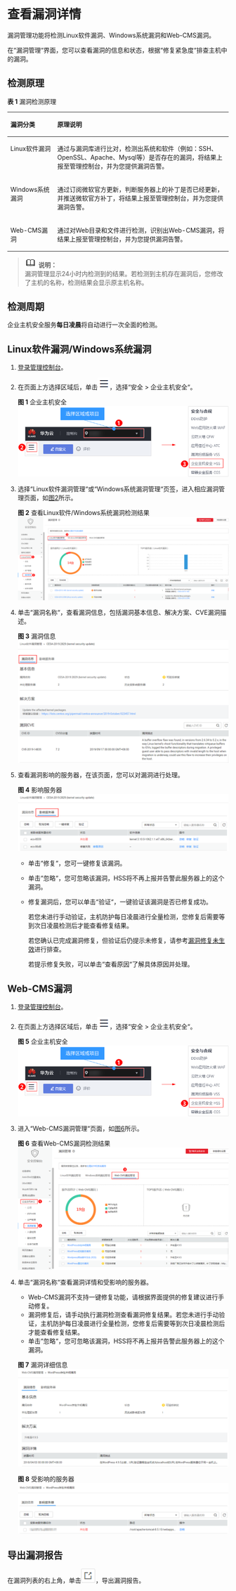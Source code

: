 # 查看漏洞详情<a name="hss_01_0063"></a>

漏洞管理功能将检测Linux软件漏洞、Windows系统漏洞和Web-CMS漏洞。

在“漏洞管理“界面，您可以查看漏洞的信息和状态，根据“修复紧急度“排查主机中的漏洞。

## 检测原理<a name="section1242633819176"></a>

**表 1**  漏洞检测原理

<a name="table1554622162011"></a>
<table><thead align="left"><tr id="row954762122016"><th class="cellrowborder" valign="top" width="21.18%" id="mcps1.2.3.1.1"><p id="p9547721207"><a name="p9547721207"></a><a name="p9547721207"></a>漏洞分类</p>
</th>
<th class="cellrowborder" valign="top" width="78.82000000000001%" id="mcps1.2.3.1.2"><p id="p95471525202"><a name="p95471525202"></a><a name="p95471525202"></a>原理说明</p>
</th>
</tr>
</thead>
<tbody><tr id="row1954752202018"><td class="cellrowborder" valign="top" width="21.18%" headers="mcps1.2.3.1.1 "><p id="p1054720252012"><a name="p1054720252012"></a><a name="p1054720252012"></a>Linux软件漏洞</p>
</td>
<td class="cellrowborder" valign="top" width="78.82000000000001%" headers="mcps1.2.3.1.2 "><p id="p65401614255"><a name="p65401614255"></a><a name="p65401614255"></a>通过与漏洞库进行比对，检测出系统和软件（例如：SSH、OpenSSL、Apache、Mysql等）是否存在的漏洞，将结果上报至管理控制台，并为您提供漏洞告警。</p>
</td>
</tr>
<tr id="row1654817222015"><td class="cellrowborder" valign="top" width="21.18%" headers="mcps1.2.3.1.1 "><p id="p1354819210206"><a name="p1354819210206"></a><a name="p1354819210206"></a>Windows系统漏洞</p>
</td>
<td class="cellrowborder" valign="top" width="78.82000000000001%" headers="mcps1.2.3.1.2 "><p id="p754813252014"><a name="p754813252014"></a><a name="p754813252014"></a>通过订阅微软官方更新，判断服务器上的补丁是否已经更新，并推送微软官方补丁，将结果上报至管理控制台，并为您提供漏洞告警。</p>
</td>
</tr>
<tr id="row954816213201"><td class="cellrowborder" valign="top" width="21.18%" headers="mcps1.2.3.1.1 "><p id="p195486219207"><a name="p195486219207"></a><a name="p195486219207"></a>Web-CMS漏洞</p>
</td>
<td class="cellrowborder" valign="top" width="78.82000000000001%" headers="mcps1.2.3.1.2 "><p id="p155481262019"><a name="p155481262019"></a><a name="p155481262019"></a>通过对Web目录和文件进行检测，识别出Web-CMS漏洞，将结果上报至管理控制台，并为您提供漏洞告警。</p>
</td>
</tr>
</tbody>
</table>

>![](public_sys-resources/icon-note.gif) **说明：**   
>漏洞管理显示24小时内检测到的结果。若检测到主机存在漏洞后，您修改了主机的名称，检测结果会显示原主机名称。  

## 检测周期<a name="section14102511178"></a>

企业主机安全服务**每日凌晨**将自动进行一次全面的检测。

## Linux软件漏洞/Windows系统漏洞<a name="section91873242518"></a>

1.  [登录管理控制台](https://console.huaweicloud.com)。
2.  在页面上方选择区域后，单击![](figures/icon-servicelist.png)，选择“安全  \>  企业主机安全“。

    **图 1**  企业主机安全<a name="hss_01_0229_fig1271516227232"></a>  
    ![](figures/企业主机安全.png "企业主机安全")

3.  选择“Linux软件漏洞管理“或“Windows系统漏洞管理“页签，进入相应漏洞管理页面，如[图2](#fig117274112817)所示。

    **图 2**  查看Linux软件/Windows系统漏洞检测结果<a name="fig117274112817"></a>  
    ![](figures/查看Linux软件-Windows系统漏洞检测结果.png "查看Linux软件-Windows系统漏洞检测结果")


1.  单击“漏洞名称“，查看漏洞信息，包括漏洞基本信息、解决方案、CVE漏洞描述。

    **图 3**  漏洞信息<a name="fig18897418397"></a>  
    ![](figures/漏洞信息.png "漏洞信息")

2.  查看漏洞影响的服务器，在该页面，您可以对漏洞进行处理。

    **图 4**  影响服务器<a name="fig188912493912"></a>  
    ![](figures/影响服务器.png "影响服务器")

    -   单击“修复“，您可一键修复该漏洞。
    -   单击“忽略“，您可忽略该漏洞，HSS将不再上报并告警此服务器上的这个漏洞。
    -   修复漏洞后，您可以单击“验证“，一键验证该漏洞是否已修复成功。

        若您未进行手动验证，主机防护每日凌晨进行全量检测，您修复后需要等到次日凌晨检测后才能查看修复结果。

        若您确认已完成漏洞修复，但验证后仍提示未修复，请参考[漏洞修复未生效](https://support.huaweicloud.com/hss_faq/hss_01_0176.html)进行排查。

        若提示修复失败，可以单击“查看原因“了解具体原因并处理。



## Web-CMS漏洞<a name="section34595268541"></a>

1.  [登录管理控制台](https://console.huaweicloud.com)。
2.  在页面上方选择区域后，单击![](figures/icon-servicelist.png)，选择“安全  \>  企业主机安全“。

    **图 5**  企业主机安全<a name="hss_01_0229_fig1271516227232_1"></a>  
    ![](figures/企业主机安全.png "企业主机安全")

3.  进入“Web-CMS漏洞管理“页面，如[图6](#fig93411853105416)所示。

    **图 6**  查看Web-CMS漏洞检测结果<a name="fig93411853105416"></a>  
    ![](figures/查看Web-CMS漏洞检测结果.png "查看Web-CMS漏洞检测结果")


1.  单击“漏洞名称“查看漏洞详情和受影响的服务器。

    -   Web-CMS漏洞不支持一键修复功能，请根据界面提供的修复建议进行手动修复。
    -   漏洞修复后，请手动执行漏洞检测查看漏洞修复结果。若您未进行手动验证，主机防护每日凌晨进行全量检测，您修复后需要等到次日凌晨检测后才能查看修复结果。
    -   单击“忽略“，您可忽略该漏洞，HSS将不再上报并告警此服务器上的这个漏洞。

    **图 7**  漏洞详细信息<a name="fig081923245411"></a>  
    ![](figures/漏洞详细信息.png "漏洞详细信息")

    **图 8**  受影响的服务器<a name="fig2087285291812"></a>  
    ![](figures/受影响的服务器.png "受影响的服务器")


## 导出漏洞报告<a name="section5291658786"></a>

在漏洞列表的右上角，单击![](figures/icon_hss_export.png)，导出漏洞报告。

